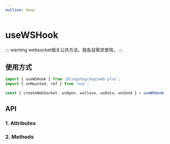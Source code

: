 ```yaml
---
outline: deep
---
```


# useWSHook

::: warning websocket相关公共方法，按各自需求使用。
:::

## 使用方式

```js
import { useWSHook } from '@lingshugroup/web-plus';
import { onMounted, ref } from 'vue';

const { createWebSocket, wsOpen, wsClose, wsData, wsSend } = useWSHook();
```

## API

### 1. Attributes

<ApiIntro :tableColumn="tableColumn" :tableData="tableData" />

### 2. Methods

<ApiIntro :tableColumn="tableMethodColumn" :tableData="tableMethodData" />

<script setup>
import { tableColumn, tableMethodColumn } from '../../constant';
import { useWSHook } from '../../../ls-components/lib/';
import { onMounted, ref } from 'vue';

const { createWebSocket, wsOpen, wsClose, wsData, wsSend } = useWSHook();

const tableData = ref([
  {
    name: 'wsData',
    desc: 'websocket返回数据',
    type: 'json',
    value: '{}'
  }
])

const tableMethodData = ref([
  {
    name: 'createWebSocket',
    desc: '创建websocket, 参数: 1.请求地址 2.回调函数',
    type: 'function',
    value: '-'
  },
  {
    name: 'wsOpen',
    desc: 'websocket打开方法',
    type: 'function',
    value: '-'
  },
  {
    name: 'wsClose',
    desc: 'websocket关闭方法',
    type: 'function',
    value: '-'
  },
  {
    name: 'wsSend',
    desc: 'websocket发送方法',
    type: 'function',
    value: '-'
  }
])
</script>
